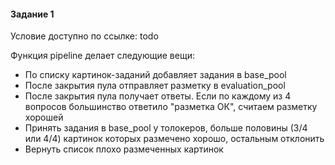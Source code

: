 #### Задание 1

Условие доступно по ссылке: todo

Функция pipeline делает следующие вещи:
- По списку картинок-заданий добавляет задания в base_pool
- После закрытия пула отправляет разметку в evaluation_pool
- После закрытия пула получает ответы. Если по каждому из 4 вопросов большинство ответило "разметка ОК", считаем разметку хорошей
- Принять задания в base_pool у толокеров, больше половины (3/4 или 4/4) картинок которых размечено хорошо, остальным отклонить
- Вернуть список плохо размеченных картинок
